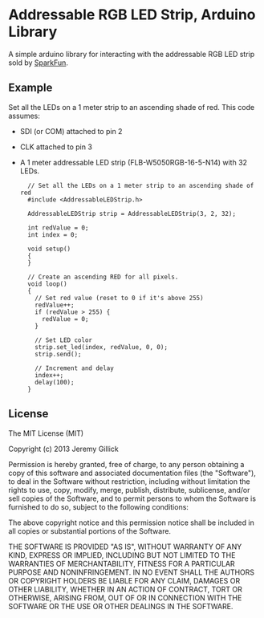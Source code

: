 Addressable RGB LED Strip, Arduino Library
=========================================

A simple arduino library for interacting with the addressable RGB LED strip sold by [SparkFun](https://www.sparkfun.com/products/11272).


Example
-------
Set all the LEDs on a 1 meter strip to an ascending shade of red. This code assumes:
* SDI (or COM) attached to pin 2
* CLK attached to pin 3
* A 1 meter addressable LED strip (FLB-W5050RGB-16-5-N14) with 32 LEDs.


        // Set all the LEDs on a 1 meter strip to an ascending shade of red
        #include <AddressableLEDStrip.h>

        AddressableLEDStrip strip = AddressableLEDStrip(3, 2, 32);

        int redValue = 0;
        int index = 0;

        void setup()
        {
        }

        // Create an ascending RED for all pixels.
        void loop()
        {
          // Set red value (reset to 0 if it's above 255)
          redValue++;
          if (redValue > 255) {
            redValue = 0;
          }

          // Set LED color
          strip.set_led(index, redValue, 0, 0);
          strip.send();

          // Increment and delay
          index++;
          delay(100);
        }

License
-------
The MIT License (MIT)

Copyright (c) 2013 Jeremy Gillick

Permission is hereby granted, free of charge, to any person obtaining a copy of
this software and associated documentation files (the "Software"), to deal in
the Software without restriction, including without limitation the rights to
use, copy, modify, merge, publish, distribute, sublicense, and/or sell copies of
the Software, and to permit persons to whom the Software is furnished to do so,
subject to the following conditions:

The above copyright notice and this permission notice shall be included in all
copies or substantial portions of the Software.

THE SOFTWARE IS PROVIDED "AS IS", WITHOUT WARRANTY OF ANY KIND, EXPRESS OR
IMPLIED, INCLUDING BUT NOT LIMITED TO THE WARRANTIES OF MERCHANTABILITY, FITNESS
FOR A PARTICULAR PURPOSE AND NONINFRINGEMENT. IN NO EVENT SHALL THE AUTHORS OR
COPYRIGHT HOLDERS BE LIABLE FOR ANY CLAIM, DAMAGES OR OTHER LIABILITY, WHETHER
IN AN ACTION OF CONTRACT, TORT OR OTHERWISE, ARISING FROM, OUT OF OR IN
CONNECTION WITH THE SOFTWARE OR THE USE OR OTHER DEALINGS IN THE SOFTWARE.
